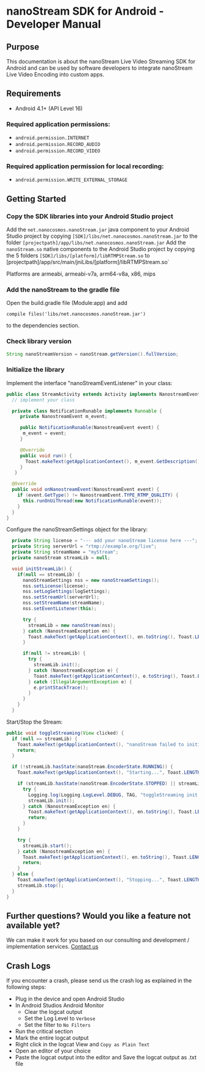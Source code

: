 # nanoStream SDK for Android - Developer Manual

## Purpose

This documentation is about the nanoStream Live Video Streaming SDK for Android and can be used by software developers to integrate nanoStream Live Video Encoding into custom apps.

## Requirements

- Android 4.1+ (API Level 16)

### Required application permissions:

- `android.permission.INTERNET`
- `android.permission.RECORD_AUDIO`
- `android.permission.RECORD_VIDEO`

### Required application permission for local recording:

- `android.permission.WRITE_EXTERNAL_STORAGE`

## Getting Started

### Copy the SDK libraries into your Android Studio project

Add the `net.nanocosmos.nanoStream.jar` java component to your Android Studio project by copying `[SDK]/libs/net.nanocosmos.nanoStream.jar` to the folder `[projectpath]/app/libs/net.nanocosmos.nanoStream.jar`
 Add the `nanoStream.so` native components to the Android Studio project by copying the 5 folders  `[SDK]/libs/[platform]/libRTMPStream.so` to [projectpath]/app/src/main/jniLibs/[platform]/libRTMPStream.so`

Platforms are armeabi, armeabi-v7a, arm64-v8a, x86, mips

### Add the nanoStream to the gradle file

Open the build.gradle file (Module:app) and add
```
compile files('libs/net.nanocosmos.nanoStream.jar')
```
to the dependencies section.

### Check library version

```java
String nanoStreamVersion = nanoStream.getVersion().fullVersion;
```

### Initialize the library

Implement the interface "nanoStreamEventListener" in your class:

```java
public class StreamActivity extends Activity implements NanostreamEventListener {
  // implement your class

  private class NotificationRunable implements Runnable {
     private NanostreamEvent m_event;

     public NotificationRunable(NanostreamEvent event) {
      m_event = event;
     }

     @Override
     public void run() {
       Toast.makeText(getApplicationContext(), m_event.GetDescription(), Toast.LENGTH_SHORT).show();
     }
   }

  @Override
  public void onNanostreamEvent(NanostreamEvent event) {
    if (event.GetType() != NanostreamEvent.TYPE_RTMP_QUALITY) {
      this.runOnUiThread(new NotificationRunable(event));
    }
  }
}
```

Configure the nanoStreamSettings object for the library:

```java
  private String license = "--- add your nanoStream license here ---";
  private String serverUrl = "rtmp://example.org/live";
  private String streamName = "myStream";
  private nanoStream streamLib = null;

  void initStreamLib() {
    if(null == streamLib) {
      nanoStreamSettings nss = new nanoStreamSettings();
      nss.setLicense(license);
      nss.setLogSettings(logSettings);
      nss.setStreamUrl(serverUrl);
      nss.setStreamName(streamName);
      nss.setEventListener(this);

      try {
        streamLib = new nanoStream(nss);
      } catch (NanostreamException en) {
        Toast.makeText(getApplicationContext(), en.toString(), Toast.LENGTH_LONG).show();
      }

      if(null != streamLib) {
        try {
          streamLib.init();
        } catch (NanostreamException e) {
          Toast.makeText(getApplicationContext(), e.toString(), Toast.LENGTH_LONG).show();
        } catch (IllegalArgumentException e) {
          e.printStackTrace();
        }
      }
    }
  }
```

Start/Stop the Stream:

```java
public void toggleStreaming(View clicked) {
  if (null == streamLib) {
    Toast.makeText(getApplicationContext(), "nanoStream failed to initialize", Toast.LENGTH_LONG).show();
    return;
  }

  if (!streamLib.hasState(nanoStream.EncoderState.RUNNING)) {
    Toast.makeText(getApplicationContext(), "Starting...", Toast.LENGTH_SHORT).show();

    if (streamLib.hasState(nanoStream.EncoderState.STOPPED) || streamLib.hasState(nanoStream.EncoderState.CREATED)) {
      try {
        Logging.log(Logging.LogLevel.DEBUG, TAG, "toggleStreaming init nanoStream");
        streamLib.init();
      } catch (NanostreamException en) {
        Toast.makeText(getApplicationContext(), en.toString(), Toast.LENGTH_LONG).show();
        return;
      }
    }

    try {
      streamLib.start();
    } catch (NanostreamException en) {
      Toast.makeText(getApplicationContext(), en.toString(), Toast.LENGTH_LONG).show();
      return;
    }
  } else {
    Toast.makeText(getApplicationContext(), "Stopping...", Toast.LENGTH_SHORT).show();
    streamLib.stop();
  }
}
```

## Further questions? Would you like a feature not available yet?

We can make it work for you based on our consulting and development / implementation services. [Contact us][dddca5bd]

## Crash Logs

If you encounter a crash, please send us the crash log as explained in the following steps:

- Plug in the device and open Android Studio
- In Android Studios Android Monitor
  - Clear the logcat output
  - Set the Log Level to `Verbose`
  - Set the filter to `No Filters`
- Run the critical section
- Mark the entire logcat output
- Right click in the logcat View and `Copy as Plain Text`
- Open an editor of your choice
- Paste the logcat output into the editor and Save the logcat output as .txt file

[//]: # (Link list)
[dddca5bd]: https://www.nanocosmos.de/v6/#section_call "Contect us"
